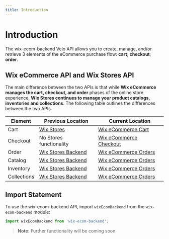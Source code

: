 ```yaml
---
title: Introduction
---
```

# Introduction

The wix-ecom-backend Velo API allows you to create, manage, and/or retrieve 3 elements of the eCommerce purchase flow: **cart**; **checkout**; **order**.

## Wix eCommerce API and Wix Stores API

The main difference between the two APIs is that while **Wix eCommerce manages the cart, checkout, and order** phases of the online store experience, **Wix Stores continues to manage your product catalogs, inventories and collections**. The following table outlines the differences between the two APIs.

| Element                                  | Previous Location                                | Current Location            |
| -----------------------------------------|--------------------------------------------------|-----------------------------|
| Cart                                     | [Wix Stores](https://www.wix.com/velo/reference/wix-stores)                                  | [Wix eCommerce Cart](https://www.wix.com/velo/reference/wix-ecom-backend/cart?branch=autodocs-wix-ecom-backend)
| Checkout                                 | No Stores functionality                          | [Wix eCommerce Checkout](https://www.wix.com/velo/reference/wix-ecom-backend/checkout?branch=autodocs-wix-ecom-backend)
| Order                                    | [Wix Stores Backend](https://www.wix.com/velo/reference/wix-stores-backend)                                       | [Wix eCommerce Orders](https://www.wix.com/velo/reference/wix-ecom-backend/orders?branch=autodocs-wix-ecom-backend)
| Catalog                                  | [Wix Stores Backend](https://www.wix.com/velo/reference/wix-stores-backend)                                       | [Wix eCommerce Orders](https://www.wix.com/velo/reference/wix-ecom-backend/orders?branch=autodocs-wix-ecom-backend)                                       | Wix Stores - no change
| Inventory                                | [Wix Stores Backend](https://www.wix.com/velo/reference/wix-stores-backend)                                       | [Wix eCommerce Orders](https://www.wix.com/velo/reference/wix-ecom-backend/orders?branch=autodocs-wix-ecom-backend)                                       | Wix Stores - no change
| Collections                              | [Wix Stores Backend](https://www.wix.com/velo/reference/wix-stores-backend)                                       | [Wix eCommerce Orders](https://www.wix.com/velo/reference/wix-ecom-backend/orders?branch=autodocs-wix-ecom-backend)                                       | Wix Stores - no change


## Import Statement

To use the wix-ecom-backend API, import `wixEcomBackend` from the `wix-ecom-backend` module:

```javascript
import wixEcomBackend from 'wix-ecom-backend';
```

> **Note:** Further functionality will be coming soon.